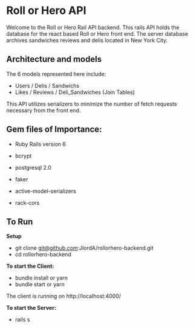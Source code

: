 # Roll or Hero API

Welcome to the Roll or Hero Rail API backend.  This rails API holds the database for the react based Roll or Hero front end.  The server database archives sandwiches reviews and delis located in New York City.  


## Architecture and models

The 6 models represented here include:
* Users / Delis / Sandwichs
* Likes / Reviews / Deli_Sandwiches (Join Tables)  

This API utilizes serializers to minimize the number of fetch requests necessary from the front end.

## Gem files of Importance:

* Ruby Rails version 6

* bcrypt

* postgresql 2.0

* faker

* active-model-serializers

* rack-cors

## To Run
**Setup**
* git clone git@github.com:JlordA/rollorhero-backend.git
* cd rollorhero-backend

**To start the Client:**
* bundle install or yarn
* bundle start or yarn

The client is running on http://localhost:4000/

**To start the Server:**
* rails s
